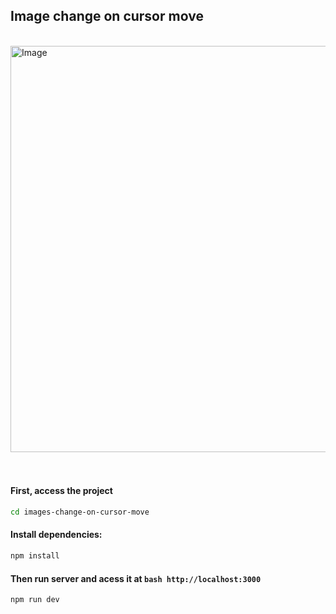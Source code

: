 ## Image change on cursor move

</br>

<img src="https://github.com/fernanda-freitas/slide-on-scroll-gallery/assets/33285862/a47b4fd0-6467-4c45-9396-4f1b5b252f1f" alt="Image" width="650">

</br>
</br>
</br>

#### First, access the project
```bash
cd images-change-on-cursor-move
```

#### Install dependencies:
```bash
npm install
```

#### Then run server and acess it at ```bash http://localhost:3000```
```bash
npm run dev
```
